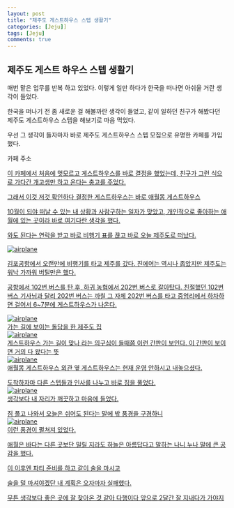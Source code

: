 ```yaml
---
layout: post
title: "제주도 게스트하우스 스텝 생활기" 
categories: [Jeju]]
tags: [Jeju]
comments: true
---
```


<h2>제주도 게스트 하우스 스텝 생활기 </h2>

매번 맡은 업무를 반복 하고 있었다.
이렇게 일만 하다가 한국을 떠나면
아쉬울 거란 생각이 들었다. 

한국을 떠나기 전 좀 새로운 걸 해볼까란 생각이 들었고, 
같이 일하던 친구가 해봤다던 제주도 게스트하우스 스텝을 
해보기로 마음 먹었다. 

우선 그 생각이 들자마자 바로 제주도 게스트하우스 스텝 모집으로 
유명한 카페를 가입했다. 

카페 주소 
<a href="https://cafe.naver.com/myguesthouse">

이 카페에서 처음에 멋모르고 게스트하우스를 바로 결정을 했었는데, 
친구가 그런 식으로 가다간 개고생만 하고 온다는 충고를 주었다. 

그래서 이것 저것 확인하다 결정한 게스트하우스는 바로 
애월몽 게스트하우스 
<a href="https://aewolgesthouse.modoo.at/">

10월이 되야 떠날 수 있는 내 상황과 사람구하는 일자가 맞았고, 
개인적으로 좋아하는 애월에 있는 곳이라 바로 여기다란 생각을 했다. 

와도 된다는 연락을 받고 바로 비행기 표를 끊고 바로 오늘 제주도로 떠났다. 

<img src="img/1.jpg" alt="airplane" style="display:block;">

김포공항에서 오랜만에 비행기를 타고 제주를 갔다. 
진에어는 역시나 좁았지만 제주도는 워낙 가까워 버틸만은 했다. 

공항에서 102번 버스를 탄 후, 하귀 농협에서 202번 버스로 갈아탔다. 
친절했던 102번 버스 기사님과 달리 202번 버스는 까칠 그 자체 
202번 버스를 타고 중엄리에서 하차하면 걸어서 6~7분에 게스트하우스가 나온다. 

<img src="img/2.jpg" alt="airplane" style="display:block;">
가는 길에 보이는 돌담을 한 제주도 집

<img src="img/4.jpg" alt="airplane" style="display:block;">
게스트하우스 가는 길이 맞나 라는 의구심이 들때쯤 이런 간판이 보인다. 
이 간판이 보이면 거의 다 왔다는 뜻  

<img src="img/5.jpg" alt="airplane" style="display:block;">
애월몽 게스트하우스 외관 
옆 게스트하우스는 현재 운영 안하시고 내놓으셨다. 

도착하자마 다른 스텝들과 인사를 나누고 바로 짐을 풀었다. 
<img src="img/7.jpg" alt="airplane" style="display:block;">
생각보다 내 자리가 깨끗하고 마음에 들었다. 

짐 풀고 나와서 오늘은 쉬어도 된다는 말에 
밖 풍경을 구경하니 
<img src="img/6.jpg" alt="airplane" style="display:block;">
이런 풍경이 펼쳐져 있었다. 

애월은 바다는 다른 곳보단 밀릴 지라도
하늘은 아름답다고 말하는 나니 누나 말에 큰 공감을 했다. 

이 이후엔 파티 준비를 하고 
같이 술을 마시고

술을 덜 마셔야겠단 내 계획은 
오자마자 실패했다. 

무튼 생각보다 좋은 곳에 잘 찾아온 것 같아 다행이다 
앞으로 2달간 잘 지내다가 가야지 
